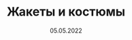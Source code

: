 ---
title: "Жакеты и костюмы"
date: 05.05.2022
price: "от 19тыс."
layout: portfolio
post_image: "assets/images/zhmayeva/zhmayeva_poshiv_kostyumov.jpg"
header_image: "assets/images/banner_14.jpg"
address: jackets_and_suits
tags: "Жакеты и костюмы"
texts: "Диапазон цен пошива без учёта стоимости ткани:
</br>
</br>
Жакет летний без подкладки от 26 тыс.
</br>
Классический жакет на подкладке от 28 тыс.
</br>
Жакет в стиле Chanel от 25 тыс.
</br>
Жилет от 19 тыс.
</br>
Женский костюм классический (жакет + юбка-карандаш) от 43 тыс.
</br>
Женский костюм классический (жакет + брюки) от 46 тыс.
</br>
</br>
Для конкретного расчёта стоимости пошива изделия,
присылайте нам фото"
---